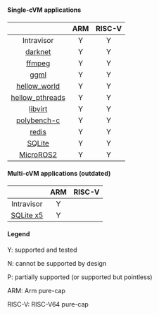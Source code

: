 



### 

#### Single-cVM applications

|                 				| ARM | RISC-V |
|:---------------:				|:---:|:------:|
| Intravisor 					|  Y  |   Y    |
| [darknet](single/apps/darknet)       		|  Y  |   Y    |
| [ffmpeg](single/apps/ffmpeg)               	|  Y  |   Y    |
| [ggml](single/apps/ggml)               	|  Y  |   Y    |
| [hellow_world](single/apps/hello_world)       |  Y  |   Y    |
| [hellow_pthreads](single/apps/hello_pthreads)	|  Y  |   Y    |
| [libvirt](single/apps/libvirt)           	|  Y  |   Y    |
| [polybench-c](single/apps/polybench-c)        |  Y  |   Y    |
| [redis](single/apps/redis)           		|  Y  |   Y    |
| [SQLite](single/apps/sqlite)           	|  Y  |   Y    |
| [MicroROS2](single/apps/uros2)           	|  Y  |   Y    |

#### Multi-cVM applications (outdated)

|                 				| ARM | RISC-V |
|:---------------:				|:---:|:------:|
| Intravisor 					|  Y  |        |
| [SQLite x5](multi/sqlite/x5)           	|  Y  |        |


#### Legend
Y: supported and tested

N: cannot be supported by design

P: partially supported (or supported but pointless)

ARM: Arm pure-cap

RISC-V: RISC-V64 pure-cap
